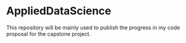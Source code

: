 # AppliedDataScience
This repository will be mainly used to publish the progress in my code proposal for the capstone project.
